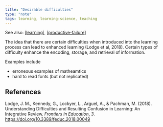 ```yaml
---
title: "Desirable difficulties"
type: "note"
tags: learning, learning-science, teaching
---
```


See also: [[learning]], [[productive-failure]]

The idea that there are certain difficulties when introduced into the learning process can lead to enhanced learning (Lodge et al, 2018). Certain types of difficulty enhance the encoding, storage, and retrieval of information.

Examples include

- erroneous examples of matheamtics 
- hard to read fonts (but not replicated)

## References

Lodge, J. M., Kennedy, G., Lockyer, L., Arguel, A., & Pachman, M. (2018). Understanding Difficulties and Resulting Confusion in Learning: An Integrative Review. *Frontiers in Education*, *3*. <https://doi.org/10.3389/feduc.2018.00049>

[//begin]: # "Autogenerated link references for markdown compatibility"
[learning]: learning "Learning"
[productive-failure]: ..%2FTeaching%2FMathematics%2Fproductive-failure "Productive Failure"
[//end]: # "Autogenerated link references"